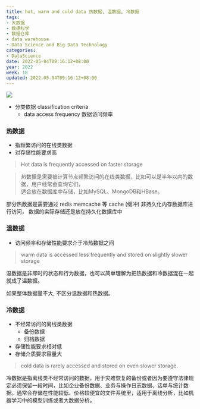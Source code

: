 ```yaml
---
title: hot, warm and cold data 热数据, 温数据, 冷数据
tags:
- 大数据
- 数据科学
- 数据仓库
- data warehouse
- Data Science and Big Data Technology
categories:
- DataScience
date: 2022-05-04T09:16:12+08:00
year: 2022
week: 18
updated: 2022-05-04T09:16:12+08:00
---
```


![](https://cdn.jsdelivr.net/gh/HaoweiCh/imgs/C6A8224158E488BE8A58B933BDD1F104985501DB.webp)

<!-- more -->

* 分类依据 classification criteria
  * data access frequency 数据访问频率

### 热数据

* 指频繁访问的在线类数据
* 对存储性能要求高

> Hot data is frequently accessed on faster storage

> 热数据是需要被计算节点频繁访问的在线类数据，比如可以是半年以内的数据，用户经常会查询它们，  
> 适合放在数据库中存储，比如MySQL、MongoDB和HBase。

部分热数据是需要通过 redis memcache 等 cache (缓冲) 非持久化内存数据库进行访问， 数据的实际存储还是放在持久化数据库中

### 温数据

* 访问频率和存储性能要求介于冷热数据之间

> warm data is accessed less frequently and stored on slightly slower storage

温数据是非即时的状态和行为数据，也可以简单理解为把热数据和冷数据混在一起就成了温数据。

如果整体数据量不大, 不区分温数据和热数据。

### 冷数据

* 不经常访问的离线类数据
  * 备份数据
  * 归档数据
* 存储性能要求相对低
* 存储介质要求容量大

> cold data is rarely accessed and stored on even slower storage.

冷数据是指离线类不经常访问的数据，用于灾难恢复的备份或者因为要遵守法律规定必须保留一段时间，比如企业备份数据、业务与操作日志数据、话单与统计数据。通常会存储在性能较低、价格较便宜的文件系统里，适用于离线分析，比如机器学习中的模型训练或者大数据分析。